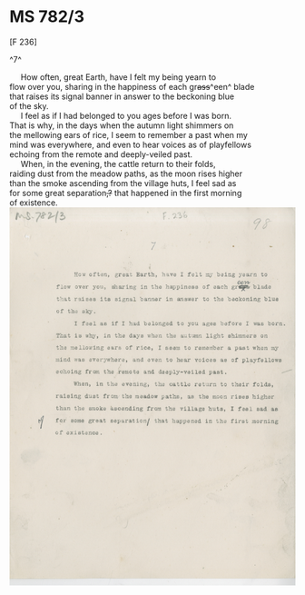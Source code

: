 # MS 782/3

[F 236]

^7^

&nbsp;&nbsp;&nbsp;&nbsp;&nbsp;How often, great Earth, have I felt my being yearn to \
flow over you, sharing in the happiness of each gr~~ass~~^een^ blade \
that raises its signal banner in answer to the beckoning blue \
of the sky. \
&nbsp;&nbsp;&nbsp;&nbsp;&nbsp;I feel as if I had belonged to you ages before I was born. \
That is why, in the days when the autumn light shimmers on \
the mellowing ears of rice, I seem to remember a past when my \
mind was everywhere, and even to hear voices as of playfellows \
echoing from the remote and deeply-veiled past. \
&nbsp;&nbsp;&nbsp;&nbsp;&nbsp;When, in the evening, the cattle return to their folds, \
raiding dust from the meadow paths, as the moon rises higher \
than the smoke ascending from the village huts, I feel sad as \
for some great separation~~,?~~ that happened in the first morning \
of existence. 
![p122](MS782_3-122.jpg)

